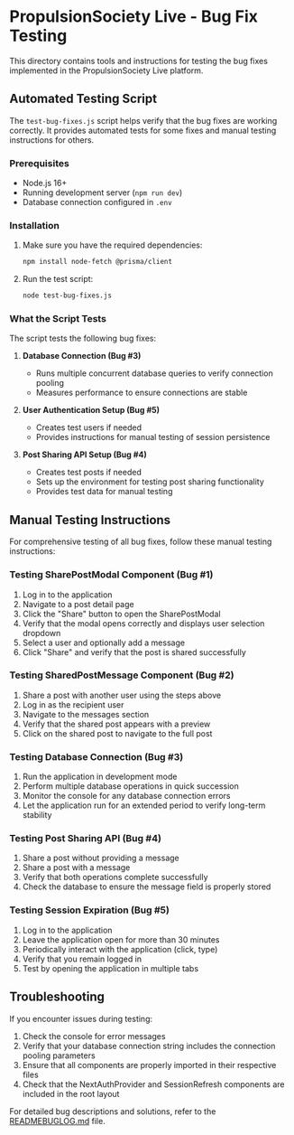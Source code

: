 # PropulsionSociety Live - Bug Fix Testing

This directory contains tools and instructions for testing the bug fixes implemented in the PropulsionSociety Live platform.

## Automated Testing Script

The `test-bug-fixes.js` script helps verify that the bug fixes are working correctly. It provides automated tests for some fixes and manual testing instructions for others.

### Prerequisites

- Node.js 16+
- Running development server (`npm run dev`)
- Database connection configured in `.env`

### Installation

1. Make sure you have the required dependencies:
   ```bash
   npm install node-fetch @prisma/client
   ```

2. Run the test script:
   ```bash
   node test-bug-fixes.js
   ```

### What the Script Tests

The script tests the following bug fixes:

1. **Database Connection (Bug #3)**
   - Runs multiple concurrent database queries to verify connection pooling
   - Measures performance to ensure connections are stable

2. **User Authentication Setup (Bug #5)**
   - Creates test users if needed
   - Provides instructions for manual testing of session persistence

3. **Post Sharing API Setup (Bug #4)**
   - Creates test posts if needed
   - Sets up the environment for testing post sharing functionality
   - Provides test data for manual testing

## Manual Testing Instructions

For comprehensive testing of all bug fixes, follow these manual testing instructions:

### Testing SharePostModal Component (Bug #1)

1. Log in to the application
2. Navigate to a post detail page
3. Click the "Share" button to open the SharePostModal
4. Verify that the modal opens correctly and displays user selection dropdown
5. Select a user and optionally add a message
6. Click "Share" and verify that the post is shared successfully

### Testing SharedPostMessage Component (Bug #2)

1. Share a post with another user using the steps above
2. Log in as the recipient user
3. Navigate to the messages section
4. Verify that the shared post appears with a preview
5. Click on the shared post to navigate to the full post

### Testing Database Connection (Bug #3)

1. Run the application in development mode
2. Perform multiple database operations in quick succession
3. Monitor the console for any database connection errors
4. Let the application run for an extended period to verify long-term stability

### Testing Post Sharing API (Bug #4)

1. Share a post without providing a message
2. Share a post with a message
3. Verify that both operations complete successfully
4. Check the database to ensure the message field is properly stored

### Testing Session Expiration (Bug #5)

1. Log in to the application
2. Leave the application open for more than 30 minutes
3. Periodically interact with the application (click, type)
4. Verify that you remain logged in
5. Test by opening the application in multiple tabs

## Troubleshooting

If you encounter issues during testing:

1. Check the console for error messages
2. Verify that your database connection string includes the connection pooling parameters
3. Ensure that all components are properly imported in their respective files
4. Check that the NextAuthProvider and SessionRefresh components are included in the root layout

For detailed bug descriptions and solutions, refer to the [READMEBUGLOG.md](./READMEBUGLOG.md) file. 